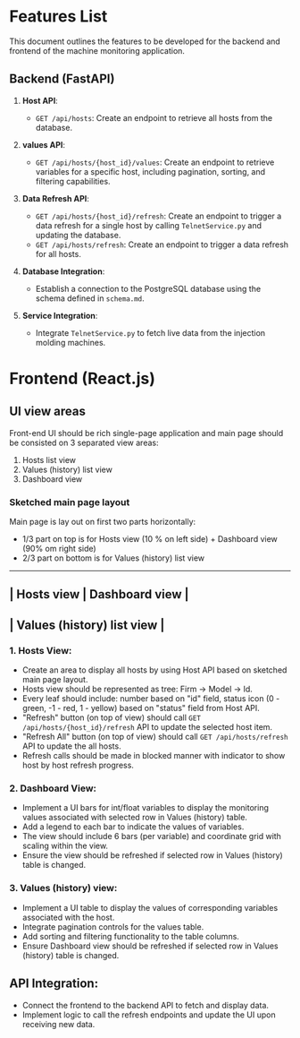 # Features List

This document outlines the features to be developed for the backend and frontend of the machine monitoring application.

## Backend (FastAPI)

1. **Host API**:
    - `GET /api/hosts`: Create an endpoint to retrieve all hosts from the database.

2. **values API**:
    - `GET /api/hosts/{host_id}/values`: Create an endpoint to retrieve variables for a specific host, including pagination, sorting, and filtering
      capabilities.

3. **Data Refresh API**:
    - `GET /api/hosts/{host_id}/refresh`: Create an endpoint to trigger a data refresh for a single host by calling `TelnetService.py` and updating the
      database.
    - `GET /api/hosts/refresh`: Create an endpoint to trigger a data refresh for all hosts.

4. **Database Integration**:
    - Establish a connection to the PostgreSQL database using the schema defined in `schema.md`.

5. **Service Integration**:
    - Integrate `TelnetService.py` to fetch live data from the injection molding machines.

# Frontend (React.js)

## UI view areas

Front-end UI should be rich single-page application and main page should be consisted on 3 separated view areas:

1. Hosts list view
2. Values (history) list view
3. Dashboard view

### Sketched main page layout

Main page is lay out on first two parts horizontally:

- 1/3 part on top is for Hosts view (10 % on left side) + Dashboard view (90% om right side)
- 2/3 part on bottom is for Values (history) list view

_______________________________
| Hosts view | Dashboard view |
-------------------------------
| Values (history) list view |
------------------------------

### 1. Hosts View:

- Create an area to display all hosts by using Host API based on sketched main page layout.
- Hosts view should be represented as tree: Firm -> Model -> Id.
- Every leaf should include: number based on "id" field, status icon (0 - green, -1 - red, 1 - yellow) based on "status" field from Host API.
- "Refresh" button (on top of view) should call `GET /api/hosts/{host_id}/refresh` API to update the selected host item.
- "Refresh All" button (on top of view) should call `GET /api/hosts/refresh` API to update the all hosts.
- Refresh calls should be made in blocked manner with indicator to show host by host refresh progress.

### 2. Dashboard View:

- Implement a UI bars for int/float variables to display the monitoring values associated with selected row in Values (history) table.
- Add a legend to each bar to indicate the values of variables.
- The view should include 6 bars (per variable) and coordinate grid with scaling within the view.
- Ensure the view should be refreshed if selected row in Values (history) table is changed.

### 3. Values (history) view:

- Implement a UI table to display the values of corresponding variables associated with the host.
- Integrate pagination controls for the values table.
- Add sorting and filtering functionality to the table columns.
- Ensure Dashboard view should be refreshed if selected row in Values (history) table is changed.

## **API Integration**:

- Connect the frontend to the backend API to fetch and display data.
- Implement logic to call the refresh endpoints and update the UI upon receiving new data.

